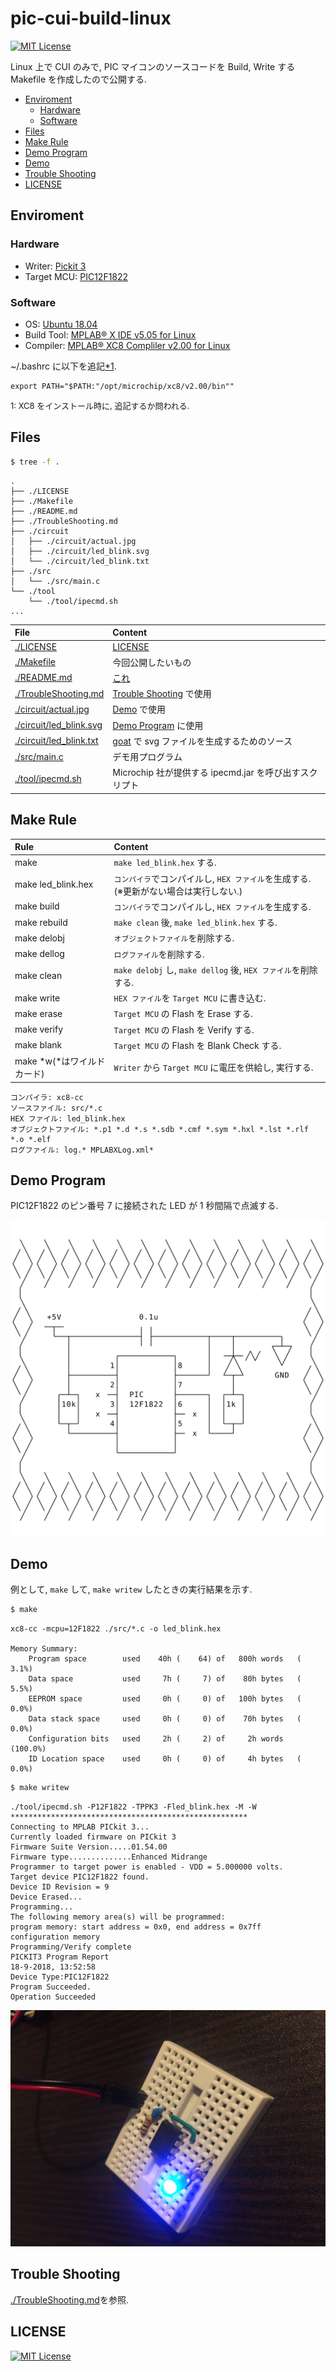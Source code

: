 # pic-cui-build-linux
[![MIT License](https://img.shields.io/badge/license-MIT-blue.svg?style=flat)](./LICENSE)

Linux 上で CUI のみで, PIC マイコンのソースコードを Build, Write する Makefile を作成したので公開する.

- [Enviroment](#enviroment)
    - [Hardware](#hardware)
    - [Software](#software)
- [Files](#files)
- [Make Rule](#make-rule)
- [Demo Program](#demo-program)
- [Demo](#demo)
- [Trouble Shooting](#trouble-shooting)
- [LICENSE](#license)

## Enviroment
### Hardware
- Writer: [Pickit 3](https://www.microchip.com/Developmenttools/ProductDetails/PG164130)
- Target MCU: [PIC12F1822](https://www.microchip.com/wwwproducts/en/PIC12F1822)

### Software
- OS: [Ubuntu 18.04](https://www.ubuntu.com/)
- Build Tool: [MPLAB® X IDE v5.05 for Linux](http://www.microchip.com/mplab/mplab-x-ide)
- Compiler: [MPLAB® XC8 Compliler v2.00 for Linux](http://www.microchip.com/mplab/compilers)

~/.bashrc に以下を追記<a href="#1">\*1</a>.

```
export PATH="$PATH:"/opt/microchip/xc8/v2.00/bin""
```

<span id="1" style="font-size:small">1: XC8 をインストール時に, 追記するか問われる.</span>

## Files
```bash
$ tree -f .
```

```
.
├── ./LICENSE
├── ./Makefile
├── ./README.md
├── ./TroubleShooting.md
├── ./circuit
│   ├── ./circuit/actual.jpg
│   ├── ./circuit/led_blink.svg
│   └── ./circuit/led_blink.txt
├── ./src
│   └── ./src/main.c
└── ./tool
    └── ./tool/ipecmd.sh
...
```

|File|Content|
|:--|:--|
|[./LICENSE](./LICENSE)|[LICENSE](#license)|
|[./Makefile](./Makefile)|今回公開したいもの|
|[./README.md](./README.md)|[これ](#pic-cui-build-linux)|
|[./TroubleShooting.md](./TroubleShooting.md)|[Trouble Shooting](#trouble-shooting) で使用|
|[./circuit/actual.jpg](./circuit/actual.jpg)|[Demo](#demo) で使用|
|[./circuit/led_blink.svg](./circuit/led_blink.svg)|[Demo Program](#demo-program) に使用|
|[./circuit/led_blink.txt](./circuit/led_blink.txt)|[goat](https://github.com/blampe/goat) で svg ファイルを生成するためのソース|
|[./src/main.c](./src/main.c)|デモ用プログラム|
|[./tool/ipecmd.sh](./tool/ipecmd.sh)|Microchip 社が提供する ipecmd.jar を呼び出すスクリプト|

## Make Rule
|Rule|Content|
|:--|:--|
|make|`make led_blink.hex` する.|
|make led_blink.hex|`コンパイラ`でコンパイルし, `HEX ファイル`を生成する. (※更新がない場合は実行しない.)|
|make build|`コンパイラ`でコンパイルし, `HEX ファイル`を生成する.|
|make rebuild|`make clean` 後, `make led_blink.hex` する.|
|make delobj|`オブジェクトファイル`を削除する.|
|make dellog|`ログファイル`を削除する.|
|make clean|`make delobj` し, `make dellog` 後, `HEX ファイル`を削除する.|
|make write|`HEX ファイル`を `Target MCU` に書き込む.|
|make erase|`Target MCU` の Flash を Erase する.|
|make verify|`Target MCU` の Flash を Verify する.|
|make blank|`Target MCU` の Flash を Blank Check する.|
|make *w(*はワイルドカード)|`Writer` から `Target MCU` に電圧を供給し, 実行する.|

```
コンパイラ: xc8-cc
ソースファイル: src/*.c
HEX ファイル: led_blink.hex
オブジェクトファイル: *.p1 *.d *.s *.sdb *.cmf *.sym *.hxl *.lst *.rlf *.o *.elf
ログファイル: log.* MPLABXLog.xml*
```

## Demo Program
PIC12F1822 のピン番号 7 に接続された LED が 1 秒間隔で点滅する.

![Circuit](circuit/led_blink.svg "Circuit")

## Demo
例として, `make` して, `make writew` したときの実行結果を示す.

```bash
$ make
```

```
xc8-cc -mcpu=12F1822 ./src/*.c -o led_blink.hex

Memory Summary:
    Program space        used    40h (    64) of   800h words   (  3.1%)
    Data space           used     7h (     7) of    80h bytes   (  5.5%)
    EEPROM space         used     0h (     0) of   100h bytes   (  0.0%)
    Data stack space     used     0h (     0) of    70h bytes   (  0.0%)
    Configuration bits   used     2h (     2) of     2h words   (100.0%)
    ID Location space    used     0h (     0) of     4h bytes   (  0.0%)

```

```bash
$ make writew
```

```
./tool/ipecmd.sh -P12F1822 -TPPK3 -Fled_blink.hex -M -W
*****************************************************
Connecting to MPLAB PICkit 3...
Currently loaded firmware on PICkit 3
Firmware Suite Version.....01.54.00
Firmware type..............Enhanced Midrange
Programmer to target power is enabled - VDD = 5.000000 volts.
Target device PIC12F1822 found.
Device ID Revision = 9
Device Erased...
Programming...
The following memory area(s) will be programmed:
program memory: start address = 0x0, end address = 0x7ff
configuration memory
Programming/Verify complete
PICKIT3 Program Report
18-9-2018, 13:52:58
Device Type:PIC12F1822
Program Succeeded.
Operation Succeeded
```

![actual](./circuit/actual.jpg)

## Trouble Shooting

[./TroubleShooting.md](./TroubleShooting.md)を参照.

## LICENSE
[![MIT License](https://img.shields.io/badge/license-MIT-blue.svg?style=flat)](LICENSE)
